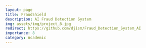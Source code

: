 ```yaml
---
layout: page
title: FraudShield
description: AI Fraud Detection System
img: assets/img/project_8.jpg
redirect: https://github.com/djism/Fraud_Detection_System_AI
importance: 8
category: Academic
---
```


